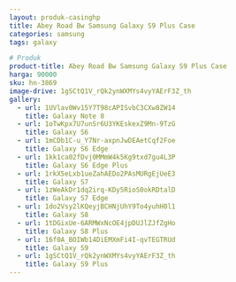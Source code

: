 ```yaml
---
layout: produk-casinghp
title: Abey Road Bw Samsung Galaxy S9 Plus Case
categories: samsung
tags: galaxy

# Produk
product-title: Abey Road Bw Samsung Galaxy S9 Plus Case
harga: 90000
sku: hn-3869
image-drive: 1gSCtQ1V_rQk2ynWXMYs4vyYAErF3Z_th
gallery:
  - url: 1UVlav0Wv15Y7T98cAPISvbC3CXw8ZW14
    title: Galaxy Note 8
  - url: 1oTwKpx7U7unSr6U3YKEskexZ9Mn-9TzG
    title: Galaxy S6
  - url: 1mCDb1C-u_Y7Nr-axpnJwDEAetCqf2Foe
    title: Galaxy S6 Edge
  - url: 1kk1ca02fDvj0MMmW4k5Kg9txd7gu4L3P
    title: Galaxy S6 Edge Plus
  - url: 1rkX5eLxb1ueZahAEDo2PAsMURgEjUeE3
    title: Galaxy S7
  - url: 1zWeAkDr1dq2irq-KDy5RioS0okRDtalD
    title: Galaxy S7 Edge
  - url: 1do2Vsy2lKQeyjBCHNjUhY9To4yuhH0l1
    title: Galaxy S8
  - url: 1tDGixUe-6ARMWxNcOE4jpDUJlZJfZgHo
    title: Galaxy S8 Plus
  - url: 16f0A_BOIWb14DiEMXmFi4I-qvTEGTRUd
    title: Galaxy S9
  - url: 1gSCtQ1V_rQk2ynWXMYs4vyYAErF3Z_th
    title: Galaxy S9 Plus
---
```

